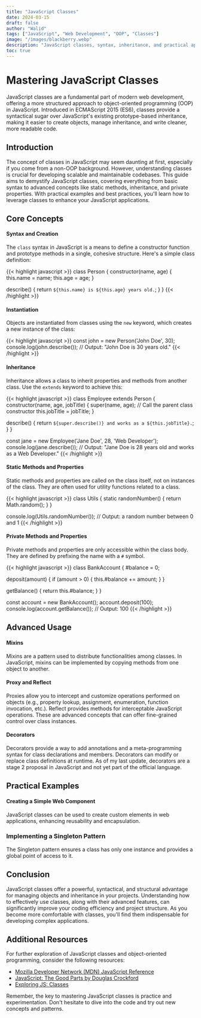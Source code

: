 ```yaml
---
title: "JavaScript Classes"
date: 2024-03-15
draft: false
author: "Walid"
tags: ["JavaScript", "Web Development", "OOP", "Classes"]
image: "/images/blackberry.webp"
description: "JavaScript classes, syntax, inheritance, and practical applications in modern web development."
toc: true
---
```


# Mastering JavaScript Classes

JavaScript classes are a fundamental part of modern web development, offering a more structured approach to object-oriented programming (OOP) in JavaScript. Introduced in ECMAScript 2015 (ES6), classes provide a syntactical sugar over JavaScript's existing prototype-based inheritance, making it easier to create objects, manage inheritance, and write cleaner, more readable code.

## Introduction

The concept of classes in JavaScript may seem daunting at first, especially if you come from a non-OOP background. However, understanding classes is crucial for developing scalable and maintainable codebases. This guide aims to demystify JavaScript classes, covering everything from basic syntax to advanced concepts like static methods, inheritance, and private properties. With practical examples and best practices, you'll learn how to leverage classes to enhance your JavaScript applications.

## Core Concepts

#### Syntax and Creation

The `class` syntax in JavaScript is a means to define a constructor function and prototype methods in a single, cohesive structure. Here's a simple class definition:

{{< highlight javascript >}}
class Person {
  constructor(name, age) {
    this.name = name;
    this.age = age;
  }

  describe() {
    return `${this.name} is ${this.age} years old.`;
  }
}
{{< /highlight >}}

#### Instantiation

Objects are instantiated from classes using the `new` keyword, which creates a new instance of the class:

{{< highlight javascript >}}
const john = new Person('John Doe', 30);
console.log(john.describe());
// Output: "John Doe is 30 years old."
{{< /highlight >}}

#### Inheritance

Inheritance allows a class to inherit properties and methods from another class. Use the `extends` keyword to achieve this:

{{< highlight javascript >}}
class Employee extends Person {
  constructor(name, age, jobTitle) {
    super(name, age); // Call the parent class constructor
    this.jobTitle = jobTitle;
  }

  describe() {
    return `${super.describe()} and works as a ${this.jobTitle}.`;
  }
}

const jane = new Employee('Jane Doe', 28, 'Web Developer');
console.log(jane.describe());
// Output: "Jane Doe is 28 years old and works as a Web Developer."
{{< /highlight >}}

#### Static Methods and Properties

Static methods and properties are called on the class itself, not on instances of the class. They are often used for utility functions related to a class.

{{< highlight javascript >}}
class Utils {
  static randomNumber() {
    return Math.random();
  }
}

console.log(Utils.randomNumber());
// Output: a random number between 0 and 1
{{< /highlight >}}

#### Private Methods and Properties

Private methods and properties are only accessible within the class body. They are defined by prefixing the name with a `#` symbol.

{{< highlight javascript >}}
class BankAccount {
  #balance = 0;

  deposit(amount) {
    if (amount > 0) {
      this.#balance += amount;
    }
  }

  getBalance() {
    return this.#balance;
  }
}

const account = new BankAccount();
account.deposit(100);
console.log(account.getBalance());
// Output: 100
{{< /highlight >}}

## Advanced Usage

#### Mixins

Mixins are a pattern used to distribute functionalities among classes. In JavaScript, mixins can be implemented by copying methods from one object to another.

#### Proxy and Reflect

Proxies allow you to intercept and customize operations performed on objects (e.g., property lookup, assignment, enumeration, function invocation, etc.). Reflect provides methods for interceptable JavaScript operations. These are advanced concepts that can offer fine-grained control over class instances.

#### Decorators

Decorators provide a way to add annotations and a meta-programming syntax for class declarations and members. Decorators can modify or replace class definitions at runtime. As of my last update, decorators are a stage 2 proposal in JavaScript and not yet part of the official language.

## Practical Examples

#### Creating a Simple Web Component

JavaScript classes can be used to create custom elements in web applications, enhancing reusability and encapsulation.

### Implementing a Singleton Pattern

The Singleton pattern ensures a class has only one instance and provides a global point of access to it.

## Conclusion

JavaScript classes offer a powerful, syntactical, and structural advantage for managing objects and inheritance in your projects. Understanding how to effectively use classes, along with their advanced features, can significantly improve your coding efficiency and project structure. As you become more comfortable with classes, you'll find them indispensable for developing complex applications.

## Additional Resources

For further exploration of JavaScript classes and object-oriented programming, consider the following resources:

- [Mozilla Developer Network (MDN) JavaScript Reference](https://developer.mozilla.org/en-US/docs/Web/JavaScript/Reference/Classes)
- [JavaScript: The Good Parts by Douglas Crockford](https://www.oreilly.com/library/view/javascript-the-good/9780596517748/)
- [Exploring JS: Classes](http://exploringjs.com/es6/ch_classes.html)

Remember, the key to mastering JavaScript classes is practice and experimentation. Don't hesitate to dive into the code and try out new concepts and patterns.